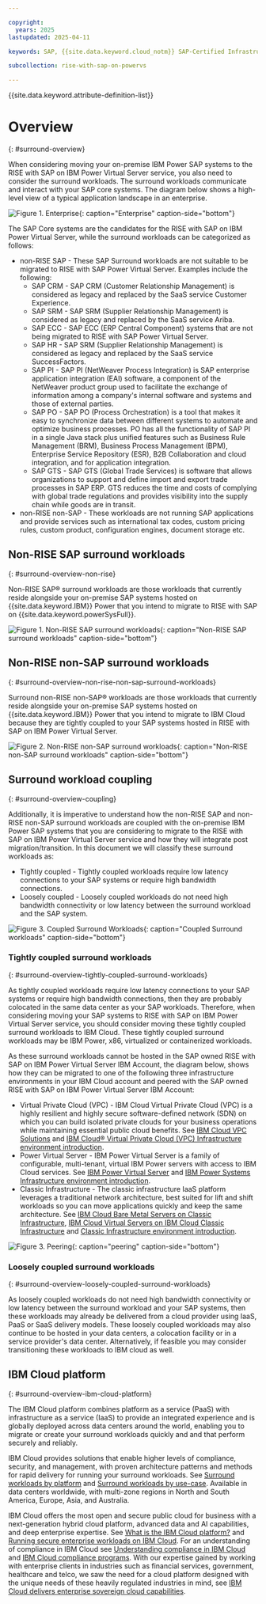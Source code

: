 ```yaml
---

copyright:
  years: 2025
lastupdated: 2025-04-11

keywords: SAP, {{site.data.keyword.cloud_notm}} SAP-Certified Infrastructure, {{site.data.keyword.ibm_cloud_sap}}, SAP Workloads

subcollection: rise-with-sap-on-powervs

---
```


{{site.data.keyword.attribute-definition-list}}

# Overview
{: #surround-overview}

When considering moving your on-premise IBM Power SAP systems to the RISE with SAP on IBM Power Virtual Server service, you also need to consider the surround workloads. The surround workloads communicate and interact with your SAP core systems. The diagram below shows a high-level view of a typical application landscape in an enterprise.

![Figure 1. Enterprise](../images/enterprise.svg "Enterprise"){: caption="Enterprise" caption-side="bottom"}

The SAP Core systems are the candidates for the RISE with SAP on IBM Power Virtual Server, while the surround workloads can be categorized as follows:

* non-RISE SAP - These SAP Surround workloads are not suitable to be migrated to RISE with SAP Power Virtual Server. Examples include the following:
    * SAP CRM - SAP CRM (Customer Relationship Management) is considered as legacy and replaced by the SaaS service Customer Experience.
    * SAP SRM - SAP SRM (Supplier Relationship Management) is considered as legacy and replaced by the SaaS service Ariba.
    * SAP ECC - SAP ECC (ERP Central Component) systems that are not being migrated to RISE with SAP Power Virtual Server.
    * SAP HR - SAP SRM (Supplier Relationship Management) is considered as legacy and replaced by the SaaS service SuccessFactors.
    * SAP PI - SAP PI (NetWeaver Process Integration) is SAP enterprise application integration (EAI) software, a component of the NetWeaver product group used to facilitate the exchange of information among a company's internal software and systems and those of external parties.
    * SAP PO - SAP PO (Process Orchestration) is a tool that makes it easy to synchronize data between different systems to automate and optimize business processes. PO has all the functionality of SAP PI in a single Java stack plus unified features such as Business Rule Management (BRM), Business Process Management (BPM), Enterprise Service Repository (ESR), B2B Collaboration and cloud integration, and for application integration.
    * SAP GTS - SAP GTS (Global Trade Services) is software that allows organizations to support and define import and export trade processes in SAP ERP. GTS reduces the time and costs of complying with global trade regulations and provides visibility into the supply chain while goods are in transit.
* non-RISE non-SAP - These workloads are not running SAP applications and provide services such as international tax codes, custom pricing rules, custom product, configuration engines, document storage etc.

## Non-RISE SAP surround workloads
{: #surround-overview-non-rise}

Non-RISE SAP® surround workloads are those workloads that currently reside alongside your on-premise SAP systems hosted on {{site.data.keyword.IBM}} Power that you intend to migrate to RISE with SAP on {{site.data.keyword.powerSysFull}}.

![Figure 1. Non-RISE SAP surround workloads](../images/non-rise.svg "Non-RISE SAP surround workloads"){: caption="Non-RISE SAP surround workloads" caption-side="bottom"}

## Non-RISE non-SAP surround workloads
{: #surround-overview-non-rise-non-sap-surround-workloads}

Surround non-RISE non-SAP® workloads are those workloads that currently reside alongside your on-premise SAP systems hosted on {{site.data.keyword.IBM}} Power that you intend to migrate to IBM Cloud because they are tightly coupled to your SAP systems hosted in RISE with SAP on IBM Power Virtual Server.

![Figure 2. Non-RISE non-SAP surround workloads](../images/non-sap.svg "Non-RISE non-SAP surround workloads"){: caption="Non-RISE non-SAP surround workloads" caption-side="bottom"}

## Surround workload coupling
{: #surround-overview-coupling}

Additionally, it is imperative to understand how the non-RISE SAP and non-RISE non-SAP surround workloads are coupled with the on-premise IBM Power SAP systems that you are considering to migrate to the RISE with SAP on IBM Power Virtual Server service and how they will integrate post migration/transition. In this document we will classify these surround workloads as:

* Tightly coupled - Tightly coupled workloads require low latency connections to your SAP systems or require high bandwidth connections.
* Loosely coupled - Loosely coupled workloads do not need high bandwidth connectivity or low latency between the surround workload and the SAP system.

![Figure 3. Coupled Surround Workloads](../images/coupled-surround.svg "Coupled Surround Workloads"){: caption="Coupled Surround workloads" caption-side="bottom"}

### Tightly coupled surround workloads
{: #surround-overview-tightly-coupled-surround-workloads}

As tightly coupled workloads require low latency connections to your SAP systems or require high bandwidth connections, then they are probably colocated in the same data center as your SAP workloads. Therefore, when considering moving your SAP systems to RISE with SAP on IBM Power Virtual Server service, you should consider moving these tightly coupled surround workloads to IBM Cloud. These tightly coupled surround workloads may be IBM Power, x86, virtualized or containerized workloads.

As these surround workloads cannot be hosted in the SAP owned RISE with SAP on IBM Power Virtual Server IBM Account, the diagram below, shows how they can be migrated to one of the following three infrastructure environments in your IBM Cloud account and peered with the SAP owned RISE with SAP on IBM Power Virtual Server IBM Account:

* Virtual Private Cloud (VPC) - IBM Cloud Virtual Private Cloud (VPC) is a highly resilient and highly secure software-defined network (SDN) on which you can build isolated private clouds for your business operations while maintaining essential public cloud benefits. See [IBM Cloud VPC Solutions](https://www.ibm.com/cloud/vpc) and [IBM Cloud® Virtual Private Cloud (VPC) Infrastructure environment introduction](/docs/sap?topic=sap-vpc-env-introduction).
* Power Virtual Server - IBM Power Virtual Server is a family of configurable, multi-tenant, virtual IBM Power servers with access to IBM Cloud services. See [IBM Power Virtual Server](https://www.ibm.com/products/power-virtual-server) and [IBM Power Systems Infrastructure environment introduction](/docs/sap?topic=sap-power-env-introduction).
* Classic Infrastructure - The classic infrastructure IaaS platform leverages a traditional network architecture, best suited for lift and shift workloads so you can move applications quickly and keep the same architecture. See [IBM Cloud Bare Metal Servers on Classic Infrastructure](https://www.ibm.com/products/bare-metal-servers/classic?mhsrc=ibmsearch_a&mhq=classic%20infrastructure%20-%20ibm%20cloud), [IBM Cloud Virtual Servers on IBM Cloud Classic Infrastructure](https://www.ibm.com/products/virtual-servers-classic) and [Classic Infrastructure environment introduction](/docs/sap?topic=sap-classic-env-introduction).

![Figure 3. Peering](../images/peering.svg "Peering"){: caption="peering" caption-side="bottom"}

### Loosely coupled surround workloads
{: #surround-overview-loosely-coupled-surround-workloads}

As loosely coupled workloads do not need high bandwidth connectivity or low latency between the surround workload and your SAP systems, then these workloads may already be delivered from a cloud provider using IaaS, PaaS or SaaS delivery models. These loosely coupled workloads may also continue to be hosted in your data centers, a colocation facility or in a service provider's data center. Alternatively, if feasible you may consider transitioning these workloads to IBM cloud as well.


## IBM Cloud platform
{: #surround-overview-ibm-cloud-platform}

The IBM Cloud platform combines platform as a service (PaaS) with infrastructure as a service (IaaS) to provide an integrated experience and is globally deployed across data centers around the world, enabling you to migrate or create your surround workloads quickly and and that perform securely and reliably.

IBM Cloud provides solutions that enable higher levels of compliance, security, and management, with proven architecture patterns and methods for rapid delivery for running your surround workloads. See [Surround workloads by platform](/docs/rise-with-sap-on-powervs?topic=rise-with-sap-on-powervs-surround-workloads-by-platform) and [Surround workloads by use-case](/docs/rise-with-sap-on-powervs?topic=rise-with-sap-on-powervs-surround-workloads-by-use-case). Available in data centers worldwide, with multi-zone regions in North and South America, Europe, Asia, and Australia.

IBM Cloud offers the most open and secure public cloud for business with a next-generation hybrid cloud platform, advanced data and AI capabilities, and deep enterprise expertise. See [What is the IBM Cloud platform?](/docs/overview?topic=overview-whatis-platform) and [Running secure enterprise workloads on IBM Cloud](/docs/overview?topic=overview-secure-enterprise). For an understanding of compliance in IBM Cloud see [Understanding compliance in IBM Cloud](/docs/overview?topic=overview-compliance) and [IBM Cloud compliance programs](https://www.ibm.com/cloud/compliance). With our expertise gained by working with enterprise clients in industries such as financial services, government, healthcare and telco, we saw the need for a cloud platform designed with the unique needs of these heavily regulated industries in mind, see [IBM Cloud delivers enterprise sovereign cloud capabilities](https://www.ibm.com/products/blog/ibm-cloud-delivers-enterprise-sovereign-cloud-capabilities).
